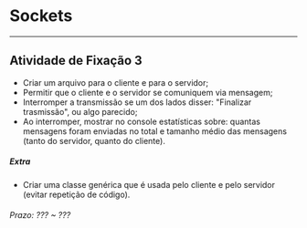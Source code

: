 # Sockets  

---  

## Atividade de Fixação 3  


- Criar um arquivo para o cliente e para o servidor;  
- Permitir que o cliente e o servidor se comuniquem via mensagem;  
- Interromper a transmissão se um dos lados disser: "Finalizar trasmissão", ou algo parecido;  
- Ao interromper, mostrar no console estatísticas sobre: quantas mensagens foram enviadas no total e tamanho médio das mensagens (tanto do servidor, quanto do cliente).  

##### Extra  

- Criar uma classe genérica que é usada pelo cliente e pelo servidor (evitar repetição de código).  

###### Prazo: ??? ~ ???  
